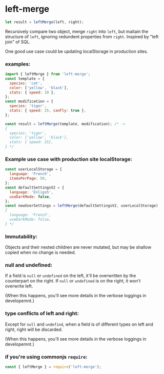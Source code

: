 # left-merge

```js
let result = leftMerge(left, right);
```

Recursively compare two object, merge `right` into `left`, but maitain the structure of `left`, ignoring redundent properties from `right`. Inspired by "left join" of SQL.

One good use case could be updating localStorage in production sites.

### examples:

```js
import { leftMerge } from 'left-merge';
const template = {
  species: 'cat',
  color: ['yellow', 'black'],
  stats: { speed: 10 },
};
const modification = {
  species: 'tiger',
  stats: { speed: 25, canFly: true },
};

const result = leftMerge(template, modification); /* ->
{
  species: 'tiger',
  color: ['yellow', 'black'],
  stats: { speed: 25},
} */
```

### Example use case with production site localStorage:

```js
const userLocalStorage = {
  language: 'French',
  itemsPerPage: 50,
};
const defaultSettingsV2 = {
  language: 'Enligsh',
  useDarkMode: false,
};
const newUserSettings = leftMerge(defaultSettingsV2, userLocalStorage); /* ->
{
  language: 'French',
  useDarkMode: false,
} */
```

### Immutability:

Objects and their nested children are never mutated, but may be shallow copied when no change is needed.

### null and undefined:

If a field is `null` or `undefined` on the left, it'll be overwritten by the counterpart on the right. If `null` or `undefined` is on the right, it won't overwrite left.

(When this happens, you'll see more details in the verbose loggings in developemnt.)

### type conflicts of left and right:

Except for `null` and `undefind`, when a field is of different types on left and right, right will be discarded.

(When this happens, you'll see more details in the verbose loggings in developemnt.)

### if you're using commonjs `require`:

```js
const { leftMerge } = require('left-merge');
```
